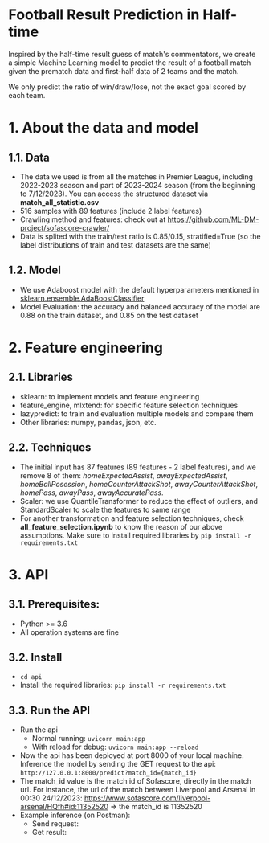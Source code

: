 # Football Result Prediction in Half-time

Inspired by the half-time result guess of match's commentators, we create a simple Machine Learning model to predict the result of a football match given the prematch data and first-half data of 2 teams and the match. 

We only predict the ratio of win/draw/lose, not the exact goal scored by each team.

# 1. About the data and model
## 1.1. Data
- The data we used is from all the matches in Premier League, including 2022-2023 season and part of 2023-2024 season (from the beginning to 7/12/2023). You can access the structured dataset via **match_all_statistic.csv**
- 516 samples with 89 features (include 2 label features)
- Crawling method and features: check out at https://github.com/ML-DM-project/sofascore-crawler/
- Data is splited with the train/test ratio is 0.85/0.15, stratified=True (so the label distributions of train and test datasets are the same)

## 1.2. Model
- We use Adaboost model with the default hyperparameters mentioned in [sklearn.ensemble.AdaBoostClassifier](https://scikit-learn.org/stable/modules/generated/sklearn.ensemble.AdaBoostClassifier.html)
- Model Evaluation: the accuracy and balanced accuracy of the model are 0.88 on the train dataset, and 0.85 on the test dataset

# 2. Feature engineering
## 2.1. Libraries
- sklearn: to implement models and feature engineering
- feature_engine, mlxtend: for specific feature selection techniques
- lazypredict: to train and evaluation multiple models and compare them
- Other libraries: numpy, pandas, json, etc.
## 2.2. Techniques
- The initial input has 87 features (89 features - 2 label features), and we remove 8 of them: *homeExpectedAssist*, *awayExpectedAssist*, *homeBallPosession*, *homeCounterAttackShot*, *awayCounterAttackShot*, *homePass*, *awayPass*, *awayAccuratePass*.
- Scaler: we use QuantileTransformer to reduce the effect of outliers, and StandardScaler to scale the features to same range
- For another transformation and feature selection techniques, check **all_feature_selection.ipynb** to know the reason of our above assumptions. Make sure to install required libraries by ```pip install -r requirements.txt```
# 3. API
## 3.1. Prerequisites: 
- Python >= 3.6
- All operation systems are fine
## 3.2. Install
- ```cd api```
- Install the required libraries: ```pip install -r requirements.txt```
## 3.3. Run the API
- Run the api
    - Normal running: ```uvicorn main:app```
    - With reload for debug: ```uvicorn main:app --reload```
- Now the api has been deployed at port 8000 of your local machine. Inference the model by sending the GET request to the api: 
```http://127.0.0.1:8000/predict?match_id={match_id}```
- The match_id value is the match id of Sofascore, directly in the match url. For instance, the url of the match between Liverpool and Arsenal in 00:30 24/12/2023: https://www.sofascore.com/liverpool-arsenal/HQfh#id:11352520 => the match_id is 11352520
- Example inference (on Postman):
    - Send request:
    - Get result: